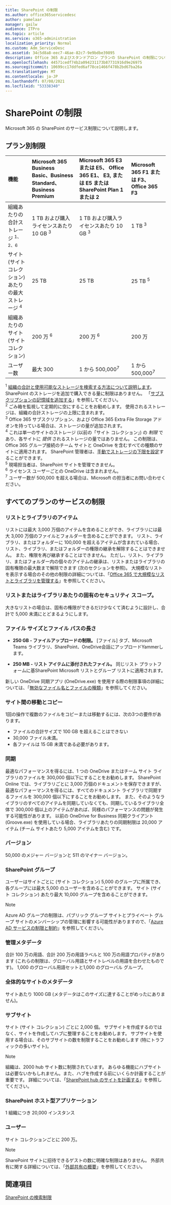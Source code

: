 ```yaml
---
title: SharePoint の制限
ms.author: office365servicedesc
author: pamelaar
manager: gailw
audience: ITPro
ms.topic: article
ms.service: o365-administration
localization_priority: Normal
ms.custom: Adm_ServiceDesc
ms.assetid: 34c5d8a8-eec7-46ae-82c7-9e9bdbe39895
description: Office 365 およびスタンドアロン プランの SharePoint の制限について説明します。
ms.openlocfilehash: 44571cedf74b2a094231173b87731916d9e26975
ms.sourcegitcommit: 10699cc17ddfed6af78ce1466f478b2bd67ba26a
ms.translationtype: MT
ms.contentlocale: ja-JP
ms.lasthandoff: 07/08/2021
ms.locfileid: "53338340"
---
```

# <a name="sharepoint-limits"></a>SharePoint の制限

Microsoft 365 の SharePoint のサービス制限について説明します。
  
## <a name="limits-by-plan"></a>プラン別制限 

| 機能 | Microsoft 365 Business Basic、Business Standard、Business Premium | Microsoft 365 E3 または E5、 Office 365 E1、 E3, または E5 または SharePoint Plan 1 または 2 | Microsoft 365 F1 または F3、Office 365 F3 |
|:-----|:-----|:-----|:-----|
|組織あたりの合計ストレージ <sup>1、2、6</sup> <br/> |1 TB および購入ライセンスあたり 10 GB <sup>3</sup>  <br/> |1 TB および購入ライセンスあたり 10 GB <sup>3</sup> <br/> |1 TB <sup>3</sup> <br/> |
|サイト (サイト コレクション) あたりの最大ストレージ <sup>4</sup><br/> |25 TB <br/> |25 TB <br/> |25 TB <sup>5</sup> <br/> |
|組織あたりのサイト (サイト コレクション)  <br/> |200 万 <sup>6</sup> <br/> |200 万 <sup>6</sup> <br/> |200 万<br/> |
|ユーザー数  <br/> |最大 300  <br/> |1 から 500,000<sup>7</sup> <br/> |1 から 500,000<sup>7</sup> <br/> |
   
<sup>1</sup> [組織の合計と使用可能なストレージを検索する方法について説明します](/sharepoint/manage-site-collection-storage-limits)。 SharePoint のストレージを追加で購入できる量に制限はありません。 「[サブスクリプションの記憶域を追加する](/office365/admin/subscriptions-and-billing/add-storage-space)」を参照してください。 
<br/><sup>2</sup> ごみ箱を監視して定期的に空にすることをお勧めします。 使用されるストレージは、組織の合計ストレージの上限に含まれます。 
<br/> <sup>3</sup> Office 365 サブスクリプション、および Office 365 Extra File Storage アドオンを持っている場合は、ストレージの量が追加されます。 
<br/> <sup>4</sup> これは単一のサイトのストレージ (以前の「サイト コレクション」) の *制限* であり、各サイトに *提供* されるストレージの量ではありません。 この制限は、Office 365 グループ接続のチーム サイトと OneDrive を含むすべての種類のサイトに適用されます。 SharePoint 管理者は、[手動でストレージの下限を設定](/sharepoint/manage-site-collection-storage-limits#manage-individual-site-storage-limits)することができます。 
<br/> <sup>5</sup> 現場担当者は、SharePoint サイトを管理できません。 
<br/> <sup>6</sup> ライセンス ユーザーごとの OneDrive は含まれません。 
<br/> <sup>7</sup> ユーザー数が 500,000 を超える場合は、Microsoft の担当者にお問い合わせください。 
  
## <a name="service-limits-for-all-plans"></a>すべてのプランのサービスの制限

### <a name="items-in-lists-and-libraries"></a>リストとライブラリのアイテム

リストには最大 3,000 万個のアイテムを含めることができ、ライブラリには最大 3,000 万個のファイルとフォルダーを含めることができます。 リスト、ライブラリ、またはフォルダーに 100,000 を超えるアイテムが含まれている場合、リスト、ライブラリ、またはフォルダーの権限の継承を解除することはできません。 また、権限を再び継承することはできません。 ただし、リスト、ライブラリ、またはフォルダー内の個々のアイテムの継承は、リストまたはライブラリの固有権限の最大数まで解除できます (次のセクションを参照)。 大規模なリストを表示する場合のその他の制限の詳細については、「[Office 365 で大規模なリストとライブラリを管理する](https://support.office.com/article/b4038448-ec0e-49b7-b853-679d3d8fb784)」を参照してください。

### <a name="unique-security-scopes-per-list-or-library"></a>リストまたはライブラリあたりの固有のセキュリティ スコープ。

大きなリストの場合は、固有の権限ができるだけ少なくて済むように設計し、合計で 5,000 未満にとどまるようにします。

### <a name="file-size-and-file-path-length"></a>ファイル サイズとファイル パスの長さ

- **250 GB - ファイルアップロードの制限。** [ファイル] タブ、Microsoft Teams ライブラリ、SharePoint、OneDrive会話にアップロードYammerします。

- **250 MB - リスト アイテムに添付されたファイル。** 同じリスト プラットフォームに基SharePoint Microsoft リストとグループ リストに適用されます。

新しい OneDrive 同期アプリ (OneDrive.exe) を使用する際の制限事項の詳細については、「[無効なファイル名とファイルの種類](https://support.office.com/article/64883a5d-228e-48f5-b3d2-eb39e07630fa)」を参照してください。

### <a name="moving-and-copying-across-sites"></a>サイト間の移動とコピー

1回の操作で複数のファイルをコピーまたは移動するには、次の3つの要件があります。

- ファイルの合計サイズで 100 GB を超えることはできない
- 30,000 ファイル未満。
- 各ファイルは 15 GB 未満である必要があります。

### <a name="sync"></a>同期

最適なパフォーマンスを得るには、1 つの OneDrive またはチーム サイト ライブラリのファイルを 300,000 個以下にすることをお勧めします。 SharePoint Online では、ライブラリごとに 3,000 万個のドキュメントを保存できますが、最適なパフォーマンスを得るには、すべてのドキュメント ライブラリで同期するファイルを 300,000 個以下にすることをお勧めします。 また、そのようなライブラリのすべてのアイテムを同期していなくても、同期しているライブラリ全体で 300,000 個以上のアイテムがあれば、同様のパフォーマンスの問題が発生する可能性があります。 以前の OneDrive for Business 同期クライアント (Groove.exe) を使用している場合、ライブラリあたりの同期制限は 20,000 アイテム (チーム サイトあたり 5,000 アイテムを含む) です。

### <a name="versions"></a>バージョン

50,000 のメジャー バージョンと 511 のマイナー バージョン。

### <a name="sharepoint-groups"></a>SharePoint グループ

ユーザーはサイトごとに (サイト コレクション) 5,000 のグループに所属でき、各グループには最大 5,000 のユーザーを含めることができます。 サイト (サイト コレクション) あたり最大 10,000 グループを含めることができます。

> [!NOTE]
> Azure AD グループの制限は、パブリック グループ サイトとプライベート グループ サイトのメンバーシップの管理に影響する可能性がありますので、「[Azure AD サービスの制限と制約](/azure/active-directory/users-groups-roles/directory-service-limits-restrictions)」を参照してください。

### <a name="managed-metadata"></a>管理メタデータ

合計 100 万の用語、合計 200 万の用語ラベルと 100 万の用語プロパティがあります (これらの制限は、グローバル用語とサイトレベルの用語を合わせたものです)。 1,000 のグローバル用語セットと1,000 のグローバル グループ。

### <a name="overall-site-metadata"></a>全体的なサイトのメタデータ

サイトあたり 1000 GB (メタデータはこのサイズに達することがめったにありません)。

### <a name="subsites"></a>サブサイト

サイト (サイト コレクション) ごとに 2,000 個。 サブサイトを作成するのではなく、サイトを作成してハブに整理することをお勧めします。 サブサイトを使用する場合は、そのサブサイトの数を制限することをお勧めします (特にトラフィックの多いサイト)。

> [!NOTE]
> 組織は、2000 hub サイト数に制限されています。 あらゆる機能にハブサイトは必要ないかもしれません。また、ハブを作成する前にいくらか計画することが重要です。 詳細については、「[SharePoint hub のサイトを計画する](/sharepoint/planning-hub-sites)」を参照してください。

### <a name="sharepoint-hosted-applications"></a>SharePoint ホスト型アプリケーション

1 組織につき 20,000 インスタンス

### <a name="users"></a>ユーザー

サイト コレクションごとに 200 万。

> [!NOTE]
> SharePoint サイトに招待できるゲストの数に明確な制限はありません。 外部共有に関する詳細については、「[外部共有の概要](/sharepoint/external-sharing-overview)」を参照してください。

## <a name="see-also"></a>関連項目

[SharePoint の検索制限](/sharepoint/search-limits)